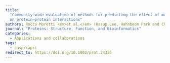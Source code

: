 ```yaml
---
title:
  "Community-wide evaluation of methods for predicting the effect of mutations
  on protein–protein interactions"
authors: Rocco Moretti <em>et al.</em> (Hasup Lee, Hahnbeom Park and Chaok Seok)
journal: "Proteins: Structure, Function, and Bioinformatics"
categories:
  - Applications and collaborations
tags:
  - casp/capri
redirect_to: https://doi.org/10.1002/prot.24356
---
```

